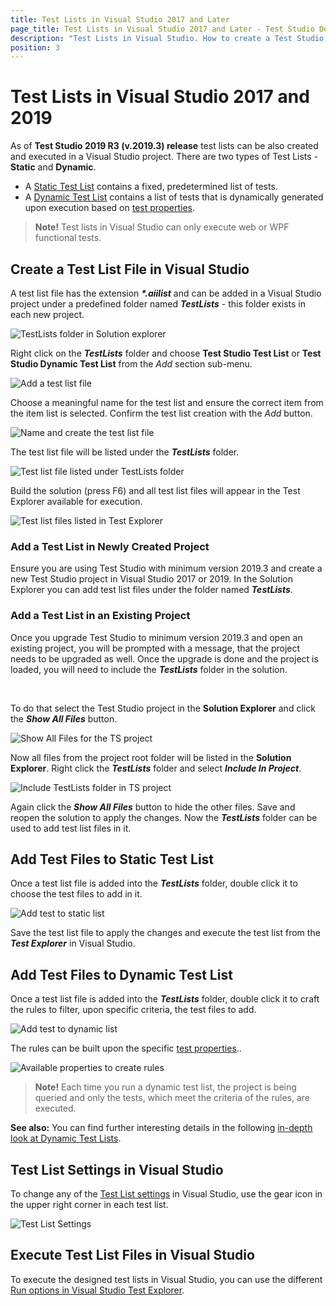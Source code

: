 ```yaml
---
title: Test Lists in Visual Studio 2017 and Later
page_title: Test Lists in Visual Studio 2017 and Later - Test Studio Dev Documentation
description: "Test Lists in Visual Studio. How to create a Test Studio Dev test list (suite) in Visual Studio. Static test list dynamic test list"
position: 3
---
```

# Test Lists in Visual Studio 2017 and 2019

As of **Test Studio 2019 R3 (v.2019.3) release** test lists can be also created and executed in a Visual Studio project. There are two types of Test Lists - **Static** and **Dynamic**.

* A <a href="#add-test-files-to-static-test-list">Static Test List</a> contains a fixed, predetermined list of tests.
* A <a href="#add-test-files-to-dynamic-test-list">Dynamic Test List</a> contains a list of tests that is dynamically generated upon execution based on <a href="/features/test-maintenance/test-properties-vs" target="_blank">test properties</a>.

> __Note!__ Test lists in Visual Studio can only execute web or WPF functional tests.

## Create a Test List File in Visual Studio

A test list file has the extension ___*.aiilist___ and can be added in a Visual Studio project under a predefined folder named ___TestLists___ - this folder exists in each new project.

![TestLists folder in Solution explorer][1]

Right click on the ___TestLists___ folder and choose __Test Studio Test List__ or __Test Studio Dynamic Test List__ from the _Add_ section sub-menu.

![Add a test list file][2]

Choose a meaningful name for the test list and ensure the correct item from the item list is selected. Confirm the test list creation with the _Add_ button.

![Name and create the test list file][3]

The test list file will be listed under the ___TestLists___ folder.

![Test list file listed under TestLists folder][4]

Build the solution (press F6) and all test list files will appear in the Test Explorer available for execution.

![Test list files listed in Test Explorer][5]

### Add a Test List in Newly Created Project

Ensure you are using Test Studio with minimum version 2019.3 and create a new Test Studio project in Visual Studio 2017 or 2019. In the Solution Explorer you can add test list files under the folder named ___TestLists___.

### Add a Test List in an Existing Project

Once you upgrade Test Studio to minimum version 2019.3 and open an existing project, you will be prompted with a message, that the project needs to be upgraded as well. Once the upgrade is done and the project is loaded, you will need to include the ___TestLists___ folder in the solution.

<br>

To do that select the Test Studio project in the __Solution Explorer__ and click the ___Show All Files___ button.

![Show All Files for the TS project][6]

Now all files from the project root folder will be listed in the __Solution Explorer__. Right click the ___TestLists___ folder and select ___Include In Project___.

![Include TestLists folder in TS project][7]

Again click the ___Show All Files___ button to hide the other files. Save and reopen the solution to apply the changes. Now the ___TestLists___ folder can be used to add test list files in it.

## Add Test Files to Static Test List

Once a test list file is added into the ___TestLists___ folder, double click it to choose the test files to add in it.

![Add test to static list][8]

Save the test list file to apply the changes and execute the test list from the ___Test Explorer___ in Visual Studio.

## Add Test Files to Dynamic Test List

Once a test list file is added into the ___TestLists___ folder, double click it to craft the rules to filter, upon specific criteria, the test files to add.

![Add test to dynamic list][9]

The rules can be built upon the specific <a href="/features/test-maintenance/test-properties-vs#test-properties-related-to-test-studio-dev" target="_blank">test properties</a>..

![Available properties to create rules][10]

> __Note!__ Each time you run a dynamic test list, the project is being queried and only the tests, which meet the criteria of the rules, are executed.

__See also:__ You can find further interesting details in the following <a href="http://blogs.telerik.com/automated-testing-tools/posts/13-09-23/power-of-dynamic-test-lists" target="_blank">in-depth look at Dynamic Test Lists</a>.

## Test List Settings in Visual Studio

To change any of the <a href="/features/test-execution/test-list-settings" target="_blank">Test List settings</a> in Visual Studio, use the gear icon in the upper right corner in each test list.

![Test List Settings][11]

## Execute Test List Files in Visual Studio

To execute the designed test lists in Visual Studio, you can use the different <a href="/features/test-execution/vs-test-explorer#run-tests-and-test-lists-in-test-explorer" target="_blank">Run options in Visual Studio Test Explorer</a>.

[1]: images/test-lists-in-vs-2017-2019/fig1.png
[2]: images/test-lists-in-vs-2017-2019/fig2.png
[3]: images/test-lists-in-vs-2017-2019/fig3.png
[4]: images/test-lists-in-vs-2017-2019/fig4.png
[5]: images/test-lists-in-vs-2017-2019/fig5.png
[6]: images/test-lists-in-vs-2017-2019/fig6.png
[7]: images/test-lists-in-vs-2017-2019/fig7.png
[8]: images/test-lists-in-vs-2017-2019/fig8.png
[9]: images/test-lists-in-vs-2017-2019/fig9.png
[10]: images/test-lists-in-vs-2017-2019/fig10.png
[11]: images/test-lists-in-vs-2017-2019/fig11.png

